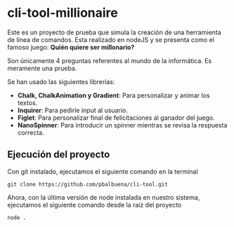 # cli-tool-millionaire
Este es un proyecto de prueba que simula la creación de una herramienta de línea de comandos.
Esta realizado en nodeJS y se presenta como el famoso juego: **Quién quiere ser millonario?**

Son únicamente 4 preguntas referentes al mundo de la informática. Es meramente una prueba.

Se han usado las siguientes librerías:

- **Chalk, ChalkAnimation y Gradient**: Para personalizar y animar los textos.
- **Inquirer**: Para pedirle input al usuario.
- **Figlet**: Para personalizar final de felicitaciones al ganador del juego.
- **NanoSpinner**: Para introducir un spinner mientras se revisa la respuesta correcta. 

## Ejecución del proyecto
Con git instalado, ejecutamos el siguiente comando en la terminal
```
git clone https://github.com/pbalbuena/cli-tool.git
```

Ahora, con la última versión de node instalada en nuestro sistema, ejecutamos el siguiente comando desde la raíz del proyecto
```
node .
```
